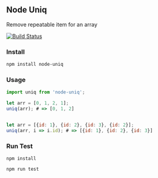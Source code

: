 ## Node Uniq

Remove repeatable item for an array


[![Build Status](https://travis-ci.org/li-qiang/node-uniq.svg?branch=master)](https://travis-ci.org/li-qiang/node-uniq)


### Install

```bash
npm install node-uniq
```

### Usage

```javascript
import uniq from 'node-uniq';

let arr = [0, 1, 2, 1];
uniq(arr); # => [0, 1, 2]


let arr = [{id: 1}, {id: 2}, {id: 3}, {id: 2}];
uniq(arr, i => i.id); # => [{id: 1}, {id: 2}, {id: 3}]
```

### Run Test

```
npm install

npm run test
```
